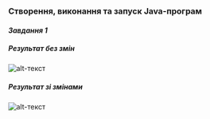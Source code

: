 ###  Створення, виконання та запуск Java-програм 
#### *Завдання 1*
##### Результат без змін
  ![alt-текст](https://github.com/ppc-ntu-khpi/blob/master/java-0-Sweet-Day/Solution/task1.1.PNG)
##### Результат зі змінами
  ![alt-текст](https://github.com/ppc-ntu-khpi/blob/master/java-0-Sweet-Day/Solution/task1.2.PNG)
